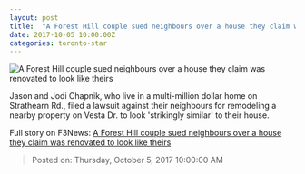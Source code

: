 ```yaml
---
layout: post
title:  "A Forest Hill couple sued neighbours over a house they claim was renovated to look like theirs"
date: 2017-10-05 10:00:00Z
categories: toronto-star
---
```


![A Forest Hill couple sued neighbours over a house they claim was renovated to look like theirs](https://www.thestar.com/content/dam/thestar/news/gta/2017/10/05/forest-hill-homeowners-claim-neighbours-duplicated-their-house-design/composite_3_gables_jpg.jpg)

Jason and Jodi Chapnik, who live in a multi-million dollar home on Strathearn Rd., filed a lawsuit against their neighbours for remodeling a nearby property on Vesta Dr. to look 'strikingly similar' to their house.


Full story on F3News: [A Forest Hill couple sued neighbours over a house they claim was renovated to look like theirs](http://www.f3nws.com/n/vD2FRB)

> Posted on: Thursday, October 5, 2017 10:00:00 AM
